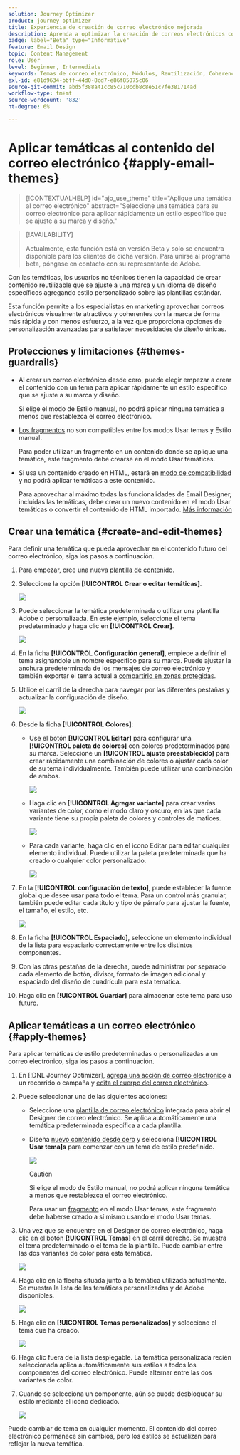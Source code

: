 ```yaml
---
solution: Journey Optimizer
product: journey optimizer
title: Experiencia de creación de correo electrónico mejorada
description: Aprenda a optimizar la creación de correos electrónicos con temáticas y módulos reutilizables, lo que garantiza la coherencia y eficacia del diseño en sus campañas.
badge: label="Beta" type="Informative"
feature: Email Design
topic: Content Management
role: User
level: Beginner, Intermediate
keywords: Temas de correo electrónico, Módulos, Reutilización, Coherencia de la marca, Diseño de correo electrónico, CSS personalizado, Optimización móvil
exl-id: e81d9634-bbff-44d0-8cd7-e86f85075c06
source-git-commit: abd5f388a41cc85c710cdb8c8e51c7fe381714ad
workflow-type: tm+mt
source-wordcount: '832'
ht-degree: 6%

---
```


# Aplicar temáticas al contenido del correo electrónico {#apply-email-themes}

>[!CONTEXTUALHELP]
>id="ajo_use_theme"
>title="Aplique una temática al correo electrónico"
>abstract="Seleccione una temática para su correo electrónico para aplicar rápidamente un estilo específico que se ajuste a su marca y diseño."

<!--This documentation provides a comprehensive guide to using themes to streamline your email creation process. With the ability to define reusable themes and leverage pre-designed modules, marketers can create professional, brand-aligned emails faster and with less effort.-->

>[!AVAILABILITY]
>
>Actualmente, esta función está en versión Beta y solo se encuentra disponible para los clientes de dicha versión. Para unirse al programa beta, póngase en contacto con su representante de Adobe.

Con las temáticas, los usuarios no técnicos tienen la capacidad de crear contenido reutilizable que se ajuste a una marca y un idioma de diseño específicos agregando estilo personalizado sobre las plantillas estándar<!-- to achieve brand specific results-->.

Esta función permite a los especialistas en marketing aprovechar correos electrónicos visualmente atractivos y coherentes con la marca de forma más rápida y con menos esfuerzo, a la vez que proporciona opciones de personalización avanzadas para satisfacer necesidades de diseño únicas.

<!--What is the Enhanced Email Authoring Experience?

This feature introduces two key components to simplify and enhance email creation:

* **Theme Management System**: A centralized system for creating, customizing, and applying reusable themes to emails. Themes ensure consistent styling across campaigns and eliminate the need for repetitive manual styling.

* **Modules**: Pre-designed, reusable content blocks that abstract common email elements (e.g., titles, descriptions, images, and links). Modules are built using customizable low-level components, offering flexibility while maintaining design standards.

Key Benefits:

- **Consistency**: Ensure all emails align with your brand's design guidelines.
- **Efficiency**: Save time by reusing themes and modules across campaigns.
- **Customization**: Add custom CSS and mobile-specific styles for advanced designs.
- **Scalability**: Eliminate repetitive styling tasks, enabling faster email creation.-->

## Protecciones y limitaciones {#themes-guardrails}

* Al crear un correo electrónico desde cero, puede elegir empezar a crear el contenido con un tema para aplicar rápidamente un estilo específico que se ajuste a su marca y diseño.

  Si elige el modo de Estilo manual, no podrá aplicar ninguna temática a menos que restablezca el correo electrónico.

* [Los fragmentos](../content-management/fragments.md) no son compatibles entre los modos Usar temas y Estilo manual.

  Para poder utilizar un fragmento en un contenido donde se aplique una temática, este fragmento debe crearse en el modo Usar temáticas.

* Si usa un contenido creado en HTML, estará en [modo de compatibilidad](existing-content.md) y no podrá aplicar temáticas a este contenido.

  Para aprovechar al máximo todas las funcionalidades de Email Designer, incluidas las temáticas, debe crear un nuevo contenido en el modo Usar temáticas o convertir el contenido de HTML importado. [Más información](existing-content.md)

<!--If using a content created in Manual Styling mode or HTML, you cannot apply themes to this content. You must create a new content in Use Themes mode.

If you apply a theme to a content using a [fragment](../content-management/fragments.md) created in Manual Styling mode, the rendering may not be optimal.-->

## Crear una temática {#create-and-edit-themes}

Para definir una temática que pueda aprovechar en el contenido futuro del correo electrónico, siga los pasos a continuación.

1. Para empezar, cree una nueva [plantilla de contenido](../content-management/create-content-templates.md).

1. Seleccione la opción **[!UICONTROL Crear o editar temáticas]**.

   ![](assets/theme-create.png)

1. Puede seleccionar la temática predeterminada o utilizar una plantilla Adobe o personalizada. En este ejemplo, seleccione el tema predeterminado y haga clic en **[!UICONTROL Crear]**.

   ![](assets/theme-select.png)

1. En la ficha **[!UICONTROL Configuración general]**, empiece a definir el tema asignándole un nombre específico para su marca. Puede ajustar la anchura predeterminada de los mensajes de correo electrónico y también exportar el tema actual a [compartirlo en zonas protegidas](../configuration/copy-objects-to-sandbox.md).

   <!--![](assets/theme-general-settings.png)-->

1. Utilice el carril de la derecha para navegar por las diferentes pestañas y actualizar la configuración de diseño.

   ![](assets/theme-right-pane.png)

1. Desde la ficha **[!UICONTROL Colores]**:

   * Use el botón **[!UICONTROL Editar]** para configurar una **[!UICONTROL paleta de colores]** con colores predeterminados para su marca. Seleccione un **[!UICONTROL ajuste preestablecido]** para crear rápidamente una combinación de colores o ajustar cada color de su tema individualmente. También puede utilizar una combinación de ambos.

     ![](assets/theme-colors.gif)

   * Haga clic en **[!UICONTROL Agregar variante]** para crear varias variantes de color, como el modo claro y oscuro, en las que cada variante tiene su propia paleta de colores y controles de matices.

     ![](assets/theme-colors-variant.png)

   * Para cada variante, haga clic en el icono Editar para editar cualquier elemento individual. Puede utilizar la paleta predeterminada que ha creado o cualquier color personalizado.

     ![](assets/theme-colors-edit-variant.gif)

1. En la **[!UICONTROL configuración de texto]**, puede establecer la fuente global que desee usar para todo el tema. Para un control más granular, también puede editar cada título y tipo de párrafo para ajustar la fuente, el tamaño, el estilo, etc.

   ![](assets/theme-text.png)

1. En la ficha **[!UICONTROL Espaciado]**, seleccione un elemento individual de la lista para espaciarlo correctamente entre los distintos componentes.

   <!--![](assets/theme-spacing.png)-->

1. Con las otras pestañas de la derecha, puede administrar por separado cada elemento de botón, divisor, formato de imagen adicional y espaciado del diseño de cuadrícula para esta temática.

   <!--![](assets/theme-buttons.png)-->

1. Haga clic en **[!UICONTROL Guardar]** para almacenar este tema para uso futuro.

## Aplicar temáticas a un correo electrónico {#apply-themes}

Para aplicar temáticas de estilo predeterminadas o personalizadas a un correo electrónico, siga los pasos a continuación.

1. En [!DNL Journey Optimizer], [agrega una acción de correo electrónico](create-email.md) a un recorrido o campaña y [edita el cuerpo del correo electrónico](get-started-email-design.md#key-steps).

1. Puede seleccionar una de las siguientes acciones:

   * Seleccione una [plantilla de correo electrónico](use-email-templates.md) integrada para abrir el Designer de correo electrónico. Se aplica automáticamente una temática predeterminada específica a cada plantilla.

   * Diseña [nuevo contenido desde cero](content-from-scratch.md) y selecciona **[!UICONTROL Usar tema]s** para comenzar con un tema de estilo predefinido.

     ![](assets/theme-from-scratch.png)

     >[!CAUTION]
     >
     >Si elige el modo de Estilo manual, no podrá aplicar ninguna temática a menos que restablezca el correo electrónico.
     >
     >Para usar un [fragmento](../content-management/fragments.md) en el modo Usar temas, este fragmento debe haberse creado a sí mismo usando el modo Usar temas.

1. Una vez que se encuentre en el Designer de correo electrónico, haga clic en el botón **[!UICONTROL Temas]** en el carril derecho. Se muestra el tema predeterminado o el tema de la plantilla. Puede cambiar entre las dos variantes de color para esta temática.

   ![](assets/theme-default-hero.png)

1. Haga clic en la flecha situada junto a la temática utilizada actualmente. Se muestra la lista de las temáticas personalizadas y de Adobe disponibles.

   ![](assets/theme-hero-change.png)

1. Haga clic en **[!UICONTROL Temas personalizados]** y seleccione el tema que ha creado.

   ![](assets/theme-select-custom.png)

1. Haga clic fuera de la lista desplegable. La temática personalizada recién seleccionada aplica automáticamente sus estilos a todos los componentes del correo electrónico. Puede alternar entre las dos variantes de color.

1. Cuando se selecciona un componente, aún se puede desbloquear su estilo mediante el icono dedicado.

   ![](assets/theme-unlock-style.png)

Puede cambiar de tema en cualquier momento. El contenido del correo electrónico permanece sin cambios, pero los estilos se actualizan para reflejar la nueva temática.

<!--
>[!NOTE]
> - Themes apply styles globally. Ensure your theme is finalized before applying it to multiple emails.
> - Switching themes may override custom styles applied to individual components.

>[!CAUTION]
> - When using fragments, the email's theme will override the fragment's styles. A warning will be displayed in the editor if there is a conflict.

## Example Use Cases {#example-use-cases}

### 1. Creating a New Theme
- A marketer creates a theme with their brand's colors, fonts, and button styles.
- The theme is saved and reused across multiple email campaigns.

### 2. Switching Themes
- A marketer applies a holiday-themed design to an existing email by switching to a pre-designed holiday theme.-->
